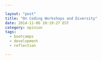 ```yaml
---

layout: "post"
title: "On Coding Workshops and Diversity"
date: 2014-11-06 10:19:27 EST
category: opinion
tags:
  - bootcamps
  - development
  - reflection

---
```

